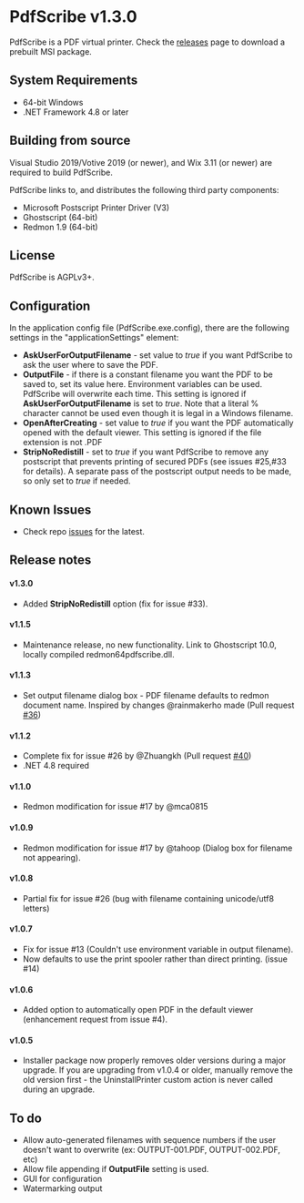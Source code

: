 # PdfScribe v1.3.0

PdfScribe is a PDF virtual printer. Check the [releases](https://github.com/stchan/PdfScribe/releases) page to download a prebuilt MSI package.

## System Requirements

* 64-bit Windows
* .NET Framework 4.8 or later

## Building from source

Visual Studio 2019/Votive 2019 (or newer), and Wix 3.11 (or newer) are required to build PdfScribe.

PdfScribe links to, and distributes the following third party components:

* Microsoft Postscript Printer Driver (V3)
* Ghostscript (64-bit)
* Redmon 1.9 (64-bit)

## License

PdfScribe is AGPLv3+.


## Configuration
 
In the application config file (PdfScribe.exe.config), there are the following settings in the "applicationSettings" element:

* ****AskUserForOutputFilename**** - set value to *true* if you want PdfScribe to ask the user where to save the PDF.
* ****OutputFile**** - if there is a constant filename you want the PDF to be saved to, set its value here. Environment variables can be used. PdfScribe will overwrite each time. This setting is ignored if  **AskUserForOutputFilename** is set to *true*. Note that a literal % character cannot be used even though it is legal in a Windows filename.
* ****OpenAfterCreating**** - set value to *true* if you want the PDF automatically opened with the default viewer. This setting is ignored if the file extension is not .PDF
* ****StripNoRedistill**** - set to *true* if you want PdfScribe to remove any postscript that prevents printing of secured PDFs (see issues #25,#33 for details). A separate pass of the postscript output needs to be made, so only set to *true* if needed.

## Known Issues
* Check repo [issues](https://github.com/stchan/PdfScribe/issues) for the latest.

## Release notes
#### v1.3.0
* Added **StripNoRedistill** option (fix for issue #33).
#### v1.1.5
* Maintenance release, no new functionality. Link to Ghostscript 10.0, locally compiled redmon64pdfscribe.dll.
#### v1.1.3
* Set output filename dialog box - PDF filename defaults to redmon document name. Inspired by changes @rainmakerho made (Pull request [#36](https://github.com/stchan/PdfScribe/pull/36))
#### v1.1.2
* Complete fix for issue #26 by @Zhuangkh (Pull request [#40](https://github.com/stchan/PdfScribe/pull/40))
* .NET 4.8 required
#### v1.1.0
* Redmon modification for issue #17 by @mca0815
#### v1.0.9
* Redmon modification for issue #17 by @tahoop (Dialog box for filename not appearing).
#### v1.0.8
* Partial fix for issue #26 (bug with filename containing unicode/utf8 letters)
#### v1.0.7
* Fix for issue #13 (Couldn't use environment variable in output filename).
* Now defaults to use the print spooler rather than direct printing. (issue #14)

#### v1.0.6
* Added option to automatically open PDF in the default viewer (enhancement request from issue #4).

#### v1.0.5
* Installer package now properly removes older versions during a major upgrade. If you are upgrading from v1.0.4 or older, manually remove the old version first - the UninstallPrinter custom action is never called during an upgrade.

## To do

* Allow auto-generated filenames with sequence numbers if the user doesn't want to overwrite (ex: OUTPUT-001.PDF, OUTPUT-002.PDF, etc)
* Allow file appending if **OutputFile** setting is used.
* GUI for configuration
* Watermarking output
